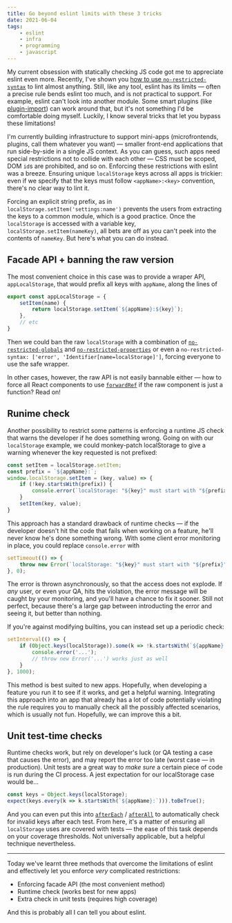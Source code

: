 ```yaml
---
title: Go beyond eslint limits with these 3 tricks
date: 2021-06-04
tags:
    - eslint
    - infra
    - programming
    - javascript
---
```


My current obsession with statically checking JS code got me to appreciate eslint even more. Recently, I've shown you <a href="/2021/06/02/eslint-restrict-syntax" target="_blank">how to use `no-restricted-syntax`</a> to lint almost anything. Still, like any tool, eslint has its limits — often a precise rule bends eslint too much, and is not practical to support. For example, eslint can't look into another module. Some smart plugins (like [plugin-import](https://github.com/benmosher/eslint-plugin-import)) can work around that, but it's not something I'd be comfortable doing myself. Luckily, I know several tricks that let you bypass these limitations!

I'm currently building infrastructure to support mini-apps (microfrontends, plugins, call them whatever you want) — smaller front-end applications that run side-by-side in a single JS context. As you can guess, such apps need special restrictions not to collide with each other — CSS must be scoped, DOM `id`s are prohibited, and so on. Enforcing these restrictions with eslint was a breeze. Ensuring unique `localStorage` keys across all apps is trickier: even if we specify that the keys must follow `<appName>:<key>` convention, there's no clear way to lint it.

Forcing an explicit string prefix, as in `localStorage.setItem('settings:name')` prevents the users from extracting the keys to a common module, which is a good practice. Once the `localStorage` is accessed with a variable key, `localStorage.setItem(nameKey)`, all bets are off as you can't peek into the contents of `nameKey`. But here's what you can do instead.

## Facade API + banning the raw version

The most convenient choice in this case was to provide a wraper API, `appLocalStorage`, that would prefix all keys with `appName`, along the lines of

```js
export const appLocalStorage = {
    setItem(name) {
        return localStorage.setItem(`${appName}:${key}`);
    },
    // etc
}
```

Then we could ban the raw `localStorage` with a combination of [`no-restricted-globals`](https://eslint.org/docs/rules/no-restricted-globals) and [`no-restricted-properties`](https://eslint.org/docs/rules/no-restricted-properties) or even a `no-restricted-syntax: ['error', 'Identifier[name=localStorage]']`, forcing everyone to use the safe wrapper.

In other cases, however, the raw API is not easily bannable either — how to force all React components to use [`forwardRef`](https://reactjs.org/docs/forwarding-refs.html) if the raw component is just a function? Read on!

## Runime check

Another possibility to restrict some patterns is enforcing a runtime JS check that warns the developer if he does something wrong. Going on with our `localStorage` example, we could monkey-patch localStorage to give a warning whenever the key requested is not prefixed:

```js
const setItem = localStorage.setItem;
const prefix = `${appName}:`;
window.localStorage.setItem = (key, value) => {
    if (!key.startsWith(prefix)) {
        console.error(`localStorage: "${key}" must start with "${prefix}"`);
    }
    setItem(key, value);
}
```

This approach has a standard drawback of runtime checks — if the developer doesn't hit the code that fails when working on a feature, he'll never know he's done something wrong. With some client error monitoring in place, you could replace `console.error` with

```js
setTimeout(() => {
    throw new Error(`localStorage: "${key}" must start with "${prefix}"`);
}, 0);
```

The error is thrown asynchronously, so that the access does not explode. If _any_ user, or even your QA, hits the violation, the error message will be caught by your monitoring, and you'll have a chance to fix it sooner. Still not perfect, because there's a large gap between introducting the error and seeing it, but better than nothing.

If you're against modifying builtins, you can instead set up a periodic check:

```js
setInterval(() => {
    if (Object.keys(localStorage)).some(k => !k.startsWith(`${appName}:`)) {
        console.error('...');
        // throw new Error('...') works just as well
    }
}, 1000);
```

This method is best suited to new apps. Hopefully, when developing a feature you run it to see if it works, and get a helpful warning. Integrating this approach into an app that already has a lot of code potentially violating the rule requires you to manually check all the possibly affected scenarios, which is usually not fun. Hopefully, we can improve this a bit.

## Unit test-time checks

Runtime checks work, but rely on developer's luck (or QA testing a case that causes the error), and may report the error too late (worst case — in production). Unit tests are a great way to _make sure_ a certain piece of code is run during the CI process. A jest expectation for our localStorage case would be...

```js
const keys = Object.keys(localStorage);
expect(keys.every(k => k.startsWith(`${appName}:`))).toBeTrue();
```

And you can even put this into [`afterEach`](https://jestjs.io/docs/api#aftereachfn-timeout) / [`afterAll`](https://jestjs.io/docs/api#afterallfn-timeout) to automatically check for invalid keys after each test. From here, it's a matter of ensuring all `localStorage` uses are covered with tests — the ease of this task depends on your coverage thresholds. Not universally applicable, but a helpful technique nevertheless.

---

Today we've learnt three methods that overcome the limitations of eslint and effectively let you enforce _very_ complicated restrictions:

- Enforcing facade API (the most convenient method)
- Runtime check (works best for new apps)
- Extra check in unit tests (requires high coverage)

And this is probably all I can tell you about eslint.
